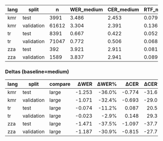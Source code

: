 | lang | split | n | WER_medium | CER_medium | RTF_medium | WER_large | CER_large | RTF_large |
|---|---|---|---|---|---|---|---|---|
| kmr | test | 3991 | 3.486 | 2.453 | 0.079 | 2.233 | 1.679 | 0.081 |
| kmr | validation | 61612 | 3.304 | 2.391 | 0.136 | 2.233 | 1.697 | 0.091 |
| tr | test | 8391 | 0.667 | 0.422 | 0.052 | 0.593 | 0.508 | 0.095 |
| tr | validation | 71047 | 0.772 | 0.506 | 0.068 | 0.749 | 0.655 | 0.103 |
| zza | test | 392 | 3.921 | 2.911 | 0.081 | 2.450 | 1.814 | 0.073 |
| zza | validation | 1589 | 3.837 | 2.941 | 0.089 | 2.650 | 2.127 | 0.115 |



### Deltas (baseline=medium)
| lang | split | compare | ΔWER | ΔWER% | ΔCER | ΔCER% | ΔRTF | ΔRTF% |
|---|---|---|---:|---:|---:|---:|---:|---:|
| kmr | test | large | -1.253 | -36.0% | -0.774 | -31.6% | 0.003 | 3.4% |
| kmr | validation | large | -1.071 | -32.4% | -0.693 | -29.0% | -0.045 | -33.2% |
| tr | test | large | -0.074 | -11.2% | 0.087 | 20.5% | 0.044 | 84.1% |
| tr | validation | large | -0.023 | -2.9% | 0.148 | 29.3% | 0.035 | 52.0% |
| zza | test | large | -1.471 | -37.5% | -1.097 | -37.7% | -0.008 | -9.7% |
| zza | validation | large | -1.187 | -30.9% | -0.815 | -27.7% | 0.027 | 29.9% |
